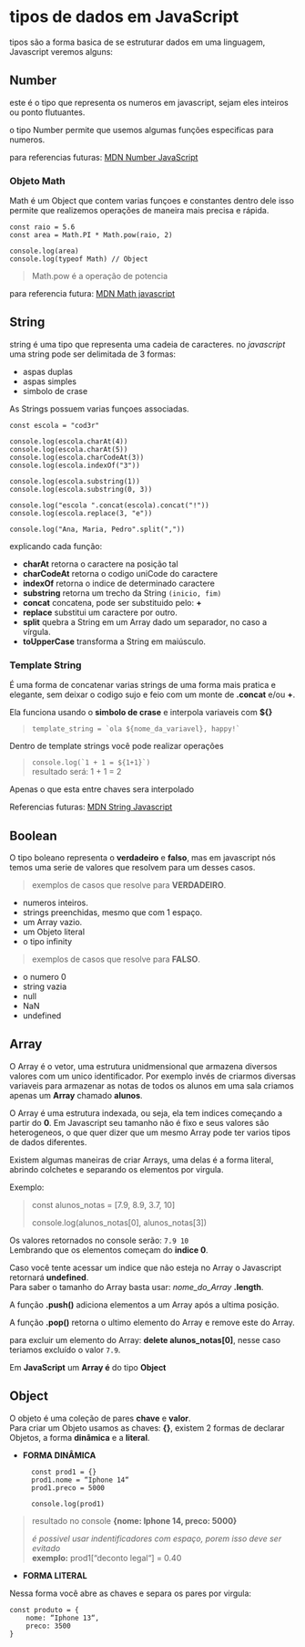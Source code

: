# tipos de dados em JavaScript

tipos são a forma basica de se estruturar dados em uma linguagem, Javascript veremos alguns:

## Number

este é o tipo que representa os numeros em javascript, sejam eles inteiros ou ponto flutuantes.  

o tipo Number permite que usemos algumas funções especificas para numeros.

para referencias futuras: [MDN Number JavaScript](https://developer.mozilla.org/en-US/docs/Web/JavaScript/Reference/Global_Objects/Number)

### Objeto Math

Math é um Object que contem varias funçoes e constantes dentro dele isso permite que realizemos operações de maneira mais precisa e rápida.

    const raio = 5.6
    const area = Math.PI * Math.pow(raio, 2)

    console.log(area)
    console.log(typeof Math) // Object

> Math.pow é a operação de potencia

para referencia futura: [MDN Math javascript](https://developer.mozilla.org/pt-BR/docs/Web/JavaScript/Reference/Global_Objects/Math)

## String

string é uma tipo que representa uma cadeia de caracteres. no *javascript* uma string pode ser delimitada de 3 formas:

- aspas duplas
- aspas simples
- simbolo de crase

As Strings possuem varias funçoes associadas.

    const escola = "cod3r"

    console.log(escola.charAt(4))
    console.log(escola.charAt(5))
    console.log(escola.charCodeAt(3))
    console.log(escola.indexOf("3"))

    console.log(escola.substring(1))
    console.log(escola.substring(0, 3))

    console.log("escola ".concat(escola).concat("!"))
    console.log(escola.replace(3, "e"))

    console.log("Ana, Maria, Pedro".split(","))

explicando cada função:

- **charAt** retorna o caractere na posição tal
- **charCodeAt** retorna o codigo uniCode do caractere
- **indexOf** retorna o indice de determinado caractere
- **substring** retorna um trecho da String `(inicio, fim)`
- **concat** concatena, pode ser substituido pelo: **+**
- **replace** substitui um caractere por outro.
- **split** quebra a String em um Array dado um separador, no caso a vírgula.
- **toUpperCase** transforma a String em maiúsculo.

### Template String

É uma forma de concatenar varias strings de uma forma mais pratica e elegante, sem deixar o codigo sujo e feio com um monte de **.concat** e/ou **+**.

Ela funciona usando o **simbolo de crase** e interpola variaveis com **${}**

>``template_string = `ola ${nome_da_variavel}, happy!` ``

Dentro de template strings você pode realizar operações

>`` console.log(`1 + 1 = ${1+1}`) ``  
> resultado será: 1 + 1 = 2

Apenas o que esta entre chaves sera interpolado

Referencias futuras: [MDN String Javascript](https://developer.mozilla.org/pt-BR/docs/Web/JavaScript/Reference/Global_Objects/String)

## Boolean

O tipo boleano representa o **verdadeiro** e **falso**, mas em javascript nós temos uma serie de valores que resolvem para um desses casos.

> exemplos de casos que resolve para **VERDADEIRO**.

- numeros inteiros.
- strings preenchidas, mesmo que com 1 espaço.
- um Array vazio.
- um Objeto literal
- o tipo infinity

> exemplos de casos que resolve para **FALSO**.

- o numero 0
- string vazia
- null
- NaN
- undefined

## Array

O Array é o vetor, uma estrutura unidmensional que armazena diversos valores com um unico identificador. Por exemplo invés de criarmos diversas variaveis para armazenar as notas de todos os alunos em uma sala criamos apenas um **Array** chamado **alunos**.

O Array é uma estrutura indexada, ou seja, ela tem indices começando a partir do **0**. Em Javascript seu tamanho não é fixo e seus valores são heterogeneos, o que quer dizer que um mesmo Array pode ter varios tipos de dados diferentes.

Existem algumas maneiras de criar Arrays, uma delas é a forma literal, abrindo colchetes e separando os elementos por virgula.

Exemplo:  
> const alunos_notas = [7.9, 8.9, 3.7, 10]  
>
> console.log(alunos_notas[0], alunos_notas[3])

Os valores retornados no console serão: `7.9 10`  
Lembrando que os elementos começam do **indice 0**.

Caso você tente acessar um indice que não esteja no Array o Javascript retornará **undefined**.  
Para saber o tamanho do Array basta usar: *nome_do_Array* **.length**.

A função **.push()** adiciona elementos a um Array após a ultima posição.  

A função **.pop()** retorna o ultimo elemento do Array e remove este do Array.

para excluir um elemento do Array: **delete alunos_notas[0]**,
nesse caso teriamos excluído o valor `7.9`.

Em **JavaScript** um **Array é** do tipo **Object**

## Object

O objeto é uma coleção de pares **chave** e **valor**.  
Para criar um Objeto usamos as chaves: **{}**, existem 2 formas de declarar Objetos, a forma **dinâmica** e a **literal**.

- **FORMA DINÂMICA**

        const prod1 = {}
        prod1.nome = “Iphone 14“
        prod1.preco = 5000

        console.log(prod1)

> resultado no console
> **{nome: Iphone 14, preco: 5000}**
>
> *é possivel usar indentificadores com espaço, porem isso deve ser evitado*  
> **exemplo:** prod1[“deconto legal“] = 0.40

- **FORMA LITERAL**

Nessa forma você abre as chaves e separa os pares por virgula:

    const produto = {
        nome: “Iphone 13“,
        preco: 3500
    }
